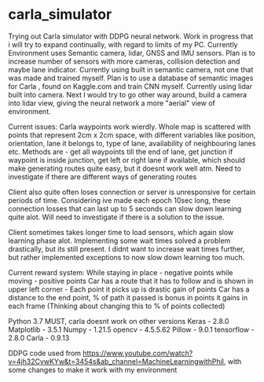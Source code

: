 # carla_simulator
Trying out Carla simulator with DDPG neural network. Work in progress that i will try to expand continually, with regard to limits of my PC. 
Currently Environment uses Semantic camera, lidar, GNSS and IMU sensors. Plan is to increase number of sensors with more cameras, collision detection and maybe lane indicator.
Currently using built in semantic camera, not one that was made and trained myself. Plan is to use a database of semantic images for Carla , found on Kaggle.com and train CNN myself.
Currently using lidar built into camera. Next I would try to go other way around, build a camera into lidar view, giving the neural network a more "aerial" view of environment.

Current issues:
Carla waypoints work wierdly. Whole map is scattered with points that represent 2cm x 2cm space, with different variables like position, orientation,
lane it belongs to, type of lane, availability of neighbouring lanes etc. Methods are - get all waypoints till the end of lane, get junction if waypoint is inside junction, get
left or right lane if available, which should make generating routes quite easy, but it doesnt work well atm. Need to investigate if there are different ways of generating routes

Client also quite often loses connection or server is unresponsive for certain periods of time. Considering ive made each epoch 10sec long, these connection losses that can last up 
to 5 seconds can slow down learning quite alot. Will need to investigate if there is a solution to the issue.

Client sometimes takes longer time to load sensors, which again slow learning phase alot. Implementing some wait times solved a problem drastically, but its still present. I didnt
want to increase wait times further, but rather implemented exceptions to now slow down learning too much.

Current reward system:
While staying in place - negative points
while moving - positive points
Car has a route that it has to follow and is shown in upper left corner - Each point it picks up is drastic gain of points
Car has a distance to the end point, % of path it passed is bonus in points it gains in each frame (Thinking about changing this to % of points collected)

Python 3.7 MUST, carla doesnt work on other versions
Keras - 2.8.0 
Matplotlib - 3.5.1
Numpy - 1.21.5
opencv - 4.5.5.62
Pillow - 9.0.1
tensorflow - 2.8.0
Carla - 0.9.13

DDPG code used from https://www.youtube.com/watch?v=4jh32CvwKYw&t=3454s&ab_channel=MachineLearningwithPhil, with some changes to make it work with my environment
